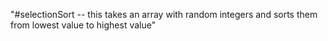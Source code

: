 "#selectionSort -- this takes an array with random integers and sorts them from lowest value to highest value" 
